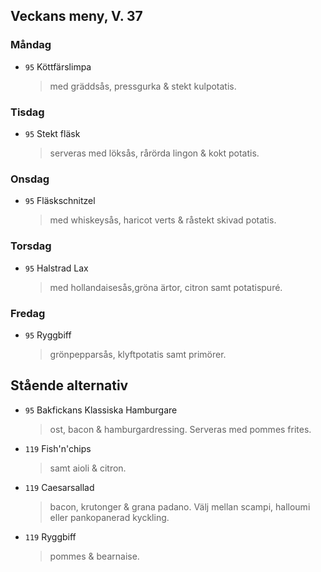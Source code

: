 ## Veckans meny, V. 37

### Måndag 

* `95` Köttfärslimpa
  > med gräddsås, pressgurka & stekt kulpotatis.
  


### Tisdag

* `95` Stekt fläsk
  > serveras med löksås, rårörda lingon & kokt potatis.  
  


### Onsdag

* `95`  Fläskschnitzel 
  >  med whiskeysås, haricot verts & råstekt skivad potatis. 

### Torsdag

* `95`  Halstrad Lax
  > med hollandaisesås,gröna ärtor, citron samt potatispuré. 


### Fredag

* `95` Ryggbiff
  > grönpepparsås, klyftpotatis samt primörer. 


## Stående alternativ

* `95` Bakfickans Klassiska Hamburgare
  > ost, bacon & hamburgardressing. Serveras med pommes frites.

* `119` Fish'n'chips  
  >  samt aioli & citron.

* `119` Caesarsallad
  > bacon, krutonger & grana padano. Välj mellan scampi, halloumi eller pankopanerad kyckling.
  
* `119` Ryggbiff
  > pommes & bearnaise.

